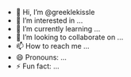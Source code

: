 - 👋 Hi, I’m @greeklekissle
- 👀 I’m interested in ...
- 🌱 I’m currently learning ...
- 💞️ I’m looking to collaborate on ...
- 📫 How to reach me ...
- 😄 Pronouns: ...
- ⚡ Fun fact: ...

<!---
greeklekissle/greeklekissle is a ✨ special ✨ repository because its `README.md` (this file) appears on your GitHub profile.
You can click the Preview link to take a look at your changes.
--->
